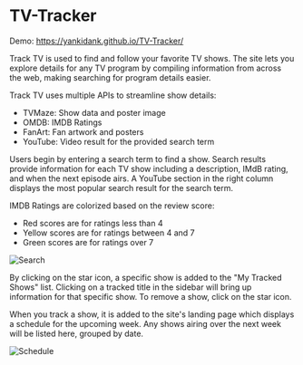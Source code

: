 # TV-Tracker

Demo: https://yankidank.github.io/TV-Tracker/

Track TV is used to find and follow your favorite TV shows. The site lets you explore details for any TV program by compiling information from across the web, making searching for program details easier.

Track TV uses multiple APIs to streamline show details:
* TVMaze: Show data and poster image
* OMDB: IMDB Ratings
* FanArt: Fan artwork and posters
* YouTube: Video result for the provided search term

Users begin by entering a search term to find a show. Search results provide information for each TV show including a description, IMdB rating, and when the next episode airs. A YouTube section in the right column displays the most popular search result for the search term.

IMDB Ratings are colorized based on the review score:
* Red scores are for ratings less than 4
* Yellow scores are for ratings between 4 and 7
* Green scores are for ratings over 7

![Search](https://user-images.githubusercontent.com/58633404/75084886-57be9b80-54d8-11ea-8de5-13250d32c3f1.PNG)

By clicking on the star icon, a specific show is added to the "My Tracked Shows" list. Clicking on a tracked title in the sidebar will bring up information for that specific show. To remove a show, click on the star icon. 

When you track a show, it is added to the site's landing page which displays a schedule for the upcoming week. Any shows airing over the next week will be listed here, grouped by date.

![Schedule](https://user-images.githubusercontent.com/58633404/75084885-568d6e80-54d8-11ea-84b5-62400594a431.PNG)
